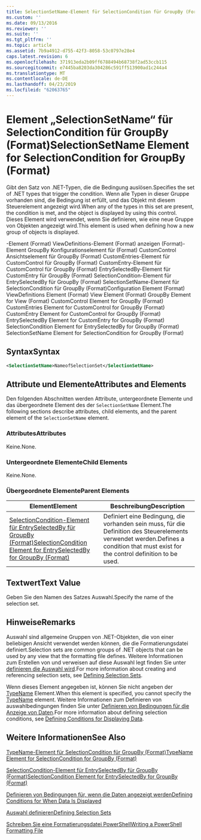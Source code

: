 ```yaml
---
title: SelectionSetName-Element für SelectionCondition für GroupBy (Format) | Microsoft-Dokumentation
ms.custom: ''
ms.date: 09/13/2016
ms.reviewer: ''
ms.suite: ''
ms.tgt_pltfrm: ''
ms.topic: article
ms.assetid: 7b9a4912-d755-42f3-8058-53c0797e28e4
caps.latest.revision: 6
ms.openlocfilehash: 371913eda2b09ff6788494b68738f2ad53ccb115
ms.sourcegitcommit: e7445ba8203da304286c591ff513900ad1c244a4
ms.translationtype: MT
ms.contentlocale: de-DE
ms.lasthandoff: 04/23/2019
ms.locfileid: "62063765"
---
```

# <a name="selectionsetname-element-for-selectioncondition-for-groupby-format"></a><span data-ttu-id="9ff71-102">Element „SelectionSetName“ für SelectionCondition für GroupBy (Format)</span><span class="sxs-lookup"><span data-stu-id="9ff71-102">SelectionSetName Element for SelectionCondition for GroupBy (Format)</span></span>

<span data-ttu-id="9ff71-103">Gibt den Satz von .NET-Typen, die die Bedingung auslösen.</span><span class="sxs-lookup"><span data-stu-id="9ff71-103">Specifies the set of .NET types that trigger the condition.</span></span> <span data-ttu-id="9ff71-104">Wenn alle Typen in dieser Gruppe vorhanden sind, die Bedingung ist erfüllt, und das Objekt mit diesem Steuerelement angezeigt wird.</span><span class="sxs-lookup"><span data-stu-id="9ff71-104">When any of the types in this set are present, the condition is met, and the object is displayed by using this control.</span></span> <span data-ttu-id="9ff71-105">Dieses Element wird verwendet, wenn Sie definieren, wie eine neue Gruppe von Objekten angezeigt wird.</span><span class="sxs-lookup"><span data-stu-id="9ff71-105">This element is used when defining how a new group of objects is displayed.</span></span>

<span data-ttu-id="9ff71-106">-Element (Format) ViewDefinitions-Element (Format) anzeigen (Format)-Element GroupBy Konfigurationselement für (Format) CustomControl Ansichtselement für GroupBy (Format) CustomEntries-Element für CustomControl für GroupBy (Format) CustomEntry-Element für CustomControl für GroupBy (Format) EntrySelectedBy-Element für CustomEntry für GroupBy (Format) SelectionCondition-Element für EntrySelectedBy für GroupBy (Format) SelectionSetName-Element für SelectionCondition für GroupBy (Format)</span><span class="sxs-lookup"><span data-stu-id="9ff71-106">Configuration Element (Format) ViewDefinitions Element (Format) View Element (Format) GroupBy Element for View (Format) CustomControl Element for GroupBy (Format) CustomEntries Element for CustomControl for GroupBy (Format) CustomEntry Element for CustomControl for GroupBy (Format) EntrySelectedBy Element for CustomEntry for GroupBy (Format) SelectionCondition Element for EntrySelectedBy for GroupBy (Format) SelectionSetName Element for SelectionCondition for GroupBy (Format)</span></span>

## <a name="syntax"></a><span data-ttu-id="9ff71-107">Syntax</span><span class="sxs-lookup"><span data-stu-id="9ff71-107">Syntax</span></span>

```xml
<SelectionSetName>NameofSelectionSet</SelectionSetName>
```

## <a name="attributes-and-elements"></a><span data-ttu-id="9ff71-108">Attribute und Elemente</span><span class="sxs-lookup"><span data-stu-id="9ff71-108">Attributes and Elements</span></span>

<span data-ttu-id="9ff71-109">Den folgenden Abschnitten werden Attribute, untergeordnete Elemente und das übergeordnete Element des der `SelectionSetName` Element.</span><span class="sxs-lookup"><span data-stu-id="9ff71-109">The following sections describe attributes, child elements, and the parent element of the `SelectionSetName` element.</span></span>

### <a name="attributes"></a><span data-ttu-id="9ff71-110">Attributes</span><span class="sxs-lookup"><span data-stu-id="9ff71-110">Attributes</span></span>

<span data-ttu-id="9ff71-111">Keine.</span><span class="sxs-lookup"><span data-stu-id="9ff71-111">None.</span></span>

### <a name="child-elements"></a><span data-ttu-id="9ff71-112">Untergeordnete Elemente</span><span class="sxs-lookup"><span data-stu-id="9ff71-112">Child Elements</span></span>

<span data-ttu-id="9ff71-113">Keine.</span><span class="sxs-lookup"><span data-stu-id="9ff71-113">None.</span></span>

### <a name="parent-elements"></a><span data-ttu-id="9ff71-114">Übergeordnete Elemente</span><span class="sxs-lookup"><span data-stu-id="9ff71-114">Parent Elements</span></span>

|<span data-ttu-id="9ff71-115">Element</span><span class="sxs-lookup"><span data-stu-id="9ff71-115">Element</span></span>|<span data-ttu-id="9ff71-116">Beschreibung</span><span class="sxs-lookup"><span data-stu-id="9ff71-116">Description</span></span>|
|-------------|-----------------|
|[<span data-ttu-id="9ff71-117">SelectionCondition-Element für EntrySelectedBy für GroupBy (Format)</span><span class="sxs-lookup"><span data-stu-id="9ff71-117">SelectionCondition Element for EntrySelectedBy for GroupBy (Format)</span></span>](./selectioncondition-element-for-entryselectedby-for-groupby-format.md)|<span data-ttu-id="9ff71-118">Definiert eine Bedingung, die vorhanden sein muss, für die Definition des Steuerelements verwendet werden.</span><span class="sxs-lookup"><span data-stu-id="9ff71-118">Defines a condition that must exist for the control definition to be used.</span></span>|

## <a name="text-value"></a><span data-ttu-id="9ff71-119">Textwert</span><span class="sxs-lookup"><span data-stu-id="9ff71-119">Text Value</span></span>

<span data-ttu-id="9ff71-120">Geben Sie den Namen des Satzes Auswahl.</span><span class="sxs-lookup"><span data-stu-id="9ff71-120">Specify the name of the selection set.</span></span>

## <a name="remarks"></a><span data-ttu-id="9ff71-121">Hinweise</span><span class="sxs-lookup"><span data-stu-id="9ff71-121">Remarks</span></span>

<span data-ttu-id="9ff71-122">Auswahl sind allgemeine Gruppen von .NET-Objekten, die von einer beliebigen Ansicht verwendet werden können, die die Formatierungsdatei definiert.</span><span class="sxs-lookup"><span data-stu-id="9ff71-122">Selection sets are common groups of .NET objects that can be used by any view that the formatting file defines.</span></span> <span data-ttu-id="9ff71-123">Weitere Informationen zum Erstellen von und verweisen auf diese Auswahl legt finden Sie unter [definieren die Auswahl wird](./defining-selection-sets.md).</span><span class="sxs-lookup"><span data-stu-id="9ff71-123">For more information about creating and referencing selection sets, see [Defining Selection Sets](./defining-selection-sets.md).</span></span>

<span data-ttu-id="9ff71-124">Wenn dieses Element angegeben ist, können Sie nicht angeben der [TypeName](./typename-element-for-selectioncondition-for-groupby-format.md) Element.</span><span class="sxs-lookup"><span data-stu-id="9ff71-124">When this element is specified, you cannot specify the [TypeName](./typename-element-for-selectioncondition-for-groupby-format.md) element.</span></span> <span data-ttu-id="9ff71-125">Weitere Informationen zum Definieren von auswahlbedingungen finden Sie unter [Definieren von Bedingungen für die Anzeige von Daten](./defining-conditions-for-displaying-data.md).</span><span class="sxs-lookup"><span data-stu-id="9ff71-125">For more information about defining selection conditions, see [Defining Conditions for Displaying Data](./defining-conditions-for-displaying-data.md).</span></span>

## <a name="see-also"></a><span data-ttu-id="9ff71-126">Weitere Informationen</span><span class="sxs-lookup"><span data-stu-id="9ff71-126">See Also</span></span>

[<span data-ttu-id="9ff71-127">TypeName-Element für SelectionCondition für GroupBy (Format)</span><span class="sxs-lookup"><span data-stu-id="9ff71-127">TypeName Element for SelectionCondition for GroupBy (Format)</span></span>](./typename-element-for-selectioncondition-for-groupby-format.md)

[<span data-ttu-id="9ff71-128">SelectionCondition-Element für EntrySelectedBy für GroupBy (Format)</span><span class="sxs-lookup"><span data-stu-id="9ff71-128">SelectionCondition Element for EntrySelectedBy for GroupBy (Format)</span></span>](./selectioncondition-element-for-entryselectedby-for-groupby-format.md)

[<span data-ttu-id="9ff71-129">Definieren von Bedingungen für, wenn die Daten angezeigt werden</span><span class="sxs-lookup"><span data-stu-id="9ff71-129">Defining Conditions for When Data Is Displayed</span></span>](./defining-conditions-for-displaying-data.md)

[<span data-ttu-id="9ff71-130">Auswahl definieren</span><span class="sxs-lookup"><span data-stu-id="9ff71-130">Defining Selection Sets</span></span>](./defining-selection-sets.md)

[<span data-ttu-id="9ff71-131">Schreiben Sie eine Formatierungsdatei PowerShell</span><span class="sxs-lookup"><span data-stu-id="9ff71-131">Writing a PowerShell Formatting File</span></span>](./writing-a-powershell-formatting-file.md)
